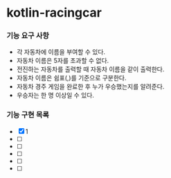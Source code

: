 # kotlin-racingcar

### 기능 요구 사항

- 각 자동차에 이름을 부여할 수 있다. 
- 자동차 이름은 5자를 초과할 수 없다.
- 전진하는 자동차를 출력할 때 자동차 이름을 같이 출력한다.
- 자동차 이름은 쉼표(,)를 기준으로 구분한다.
- 자동차 경주 게임을 완료한 후 누가 우승했는지를 알려준다. 
- 우승자는 한 명 이상일 수 있다.

### 기능 구현 목록
- [x] 1
- [ ] 
- [ ] 
- [ ] 
- [ ] 
- [ ]